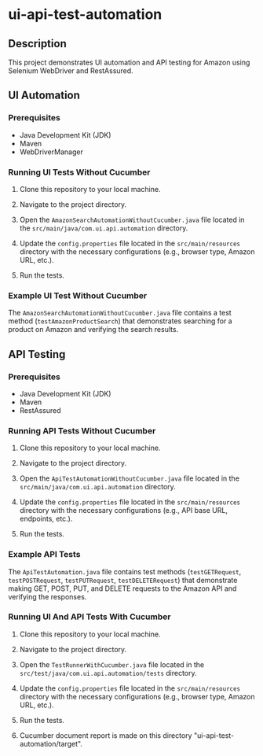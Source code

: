 # ui-api-test-automation

## Description

This project demonstrates UI automation and API testing for Amazon using Selenium WebDriver and RestAssured.

## UI Automation

### Prerequisites

- Java Development Kit (JDK)
- Maven
- WebDriverManager

### Running UI Tests Without Cucumber

1. Clone this repository to your local machine.

2. Navigate to the project directory.

3. Open the `AmazonSearchAutomationWithoutCucumber.java` file located in the `src/main/java/com.ui.api.automation` directory.

4. Update the `config.properties` file located in the `src/main/resources` directory with the necessary configurations (e.g., browser type, Amazon URL, etc.).

5. Run the tests.

### Example UI Test Without Cucumber

The `AmazonSearchAutomationWithoutCucumber.java` file contains a test method (`testAmazonProductSearch`) that demonstrates searching for a product on Amazon and verifying the search results.

## API Testing

### Prerequisites

- Java Development Kit (JDK)
- Maven
- RestAssured

### Running API Tests Without Cucumber

1. Clone this repository to your local machine.

2. Navigate to the project directory.

3. Open the `ApiTestAutomationWithoutCucumber.java` file located in the `src/main/java/com.ui.api.automation` directory.

4. Update the `config.properties` file located in the `src/main/resources` directory with the necessary configurations (e.g., API base URL, endpoints, etc.).

5. Run the tests.

### Example API Tests

The `ApiTestAutomation.java` file contains test methods (`testGETRequest`, `testPOSTRequest`, `testPUTRequest`, `testDELETERequest`) that demonstrate making GET, POST, PUT, and DELETE requests to the Amazon API and verifying the responses.



### Running UI And API Tests With Cucumber

1. Clone this repository to your local machine.

2. Navigate to the project directory.

3. Open the `TestRunnerWithCucumber.java` file located in the `src/test/java/com.ui.api.automation/tests` directory.

4. Update the `config.properties` file located in the `src/main/resources` directory with the necessary configurations (e.g., browser type, Amazon URL, etc.).

5. Run the tests.

6. Cucumber document report is made on this directory "ui-api-test-automation/target".



